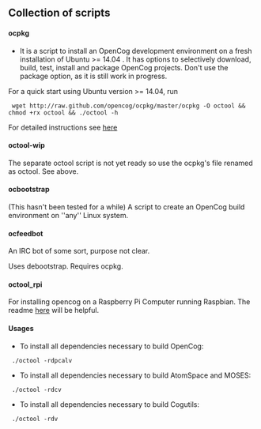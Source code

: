 ## Collection of scripts

#### ocpkg
* It is a script to install an OpenCog development environment on a fresh installation of Ubuntu >= 14.04 . It has options to selectively download, build, test, install and package OpenCog projects. Don't use the package option, as it
is still work in progress.

For a quick start using Ubuntu version >= 14.04, run
```
 wget http://raw.github.com/opencog/ocpkg/master/ocpkg -O octool && chmod +rx octool && ./octool -h
```

For detailed instructions see [here](http://wiki.opencog.org/wikihome/index.php/Building_OpenCog#octool_for_ubuntu)

#### octool-wip
The separate octool script is not yet ready so use the ocpkg's file renamed as octool. See above.

#### ocbootstrap
(This hasn't been tested for a while)
A script to create an OpenCog build environment on ''any'' Linux system.

#### ocfeedbot
An IRC bot of some sort, purpose not clear.

Uses debootstrap. Requires ocpkg.

#### octool_rpi
For installing opencog on a Raspberry Pi Computer running Raspbian. 
The readme [here](https://github.com/opencog/opencog_rpi/blob/master/README.md) will be helpful.


#### Usages
* To install all dependencies necessary to build OpenCog:
```
 ./octool -rdpcalv
```

* To install all dependencies necessary to build AtomSpace and MOSES:
```
 ./octool -rdcv
```

* To install all dependencies necessary to build Cogutils:
```
 ./octool -rdv
```
